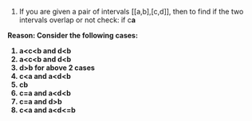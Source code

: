1) If you are given a pair of intervals [[a,b],[c,d]], then to find if the two intervals overlap or not check:
	if c<b and d>a

Reason: Consider the following cases:
1) a<c<b and d<b
2) a<c<b and d<b
3) d>b for above 2 cases
4) c<a and a<d<b
5) c<a and d>b
6) c=a and a<d<b
7) c=a and d>b
8) c<a and a<d<=b
